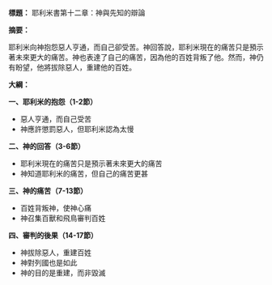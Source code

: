 **標題：** 耶利米書第十二章：神與先知的辯論

**摘要：**

耶利米向神抱怨惡人亨通，而自己卻受苦。神回答說，耶利米現在的痛苦只是預示著未來更大的痛苦。神也表達了自己的痛苦，因為他的百姓背叛了他。然而，神仍有盼望，他將拔除惡人，重建他的百姓。

**大綱：**

**一、耶利米的抱怨（1-2節）**
* 惡人亨通，而自己受苦
* 神應許懲罰惡人，但耶利米認為太慢

**二、神的回答（3-6節）**
* 耶利米現在的痛苦只是預示著未來更大的痛苦
* 神知道耶利米的痛苦，但自己的痛苦更甚

**三、神的痛苦（7-13節）**
* 百姓背叛神，使神心痛
* 神召集百獸和飛鳥審判百姓

**四、審判的後果（14-17節）**
* 神拔除惡人，重建百姓
* 神對列國也是如此
* 神的目的是重建，而非毀滅